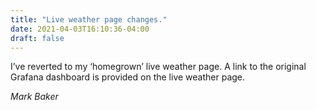 ```yaml
---
title: "Live weather page changes."
date: 2021-04-03T16:10:36-04:00
draft: false
---
```

I’ve reverted to my ‘homegrown’ live weather page. A link to the 
original Grafana dashboard is provided on the live weather page.

_Mark Baker_
